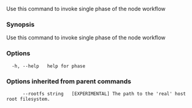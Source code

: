 
Use this command to invoke single phase of the node workflow

### Synopsis

Use this command to invoke single phase of the node workflow

### Options

```
  -h, --help   help for phase
```

### Options inherited from parent commands

```
      --rootfs string   [EXPERIMENTAL] The path to the 'real' host root filesystem.
```

